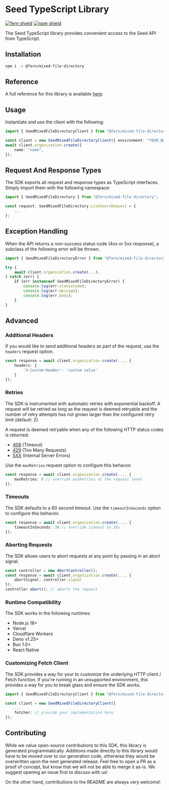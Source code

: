 # Seed TypeScript Library

[![fern shield](https://img.shields.io/badge/%F0%9F%8C%BF-Built%20with%20Fern-brightgreen)](https://buildwithfern.com?utm_source=github&utm_medium=github&utm_campaign=readme&utm_source=Seed%2FTypeScript)
[![npm shield](https://img.shields.io/npm/v/@fern/mixed-file-directory)](https://www.npmjs.com/package/@fern/mixed-file-directory)

The Seed TypeScript library provides convenient access to the Seed API from TypeScript.

## Installation

```sh
npm i -s @fern/mixed-file-directory
```

## Reference

A full reference for this library is available [here](./reference.md).

## Usage

Instantiate and use the client with the following:

```typescript
import { SeedMixedFileDirectoryClient } from "@fern/mixed-file-directory";

const client = new SeedMixedFileDirectoryClient({ environment: "YOUR_BASE_URL" });
await client.organization.create({
    name: "name",
});
```

## Request And Response Types

The SDK exports all request and response types as TypeScript interfaces. Simply import them with the
following namespace:

```typescript
import { SeedMixedFileDirectory } from "@fern/mixed-file-directory";

const request: SeedMixedFileDirectory.ListUsersRequest = {
    ...
};
```

## Exception Handling

When the API returns a non-success status code (4xx or 5xx response), a subclass of the following error
will be thrown.

```typescript
import { SeedMixedFileDirectoryError } from "@fern/mixed-file-directory";

try {
    await client.organization.create(...);
} catch (err) {
    if (err instanceof SeedMixedFileDirectoryError) {
        console.log(err.statusCode);
        console.log(err.message);
        console.log(err.body);
    }
}
```

## Advanced

### Additional Headers

If you would like to send additional headers as part of the request, use the `headers` request option.

```typescript
const response = await client.organization.create(..., {
    headers: {
        'X-Custom-Header': 'custom value'
    }
});
```

### Retries

The SDK is instrumented with automatic retries with exponential backoff. A request will be retried as long
as the request is deemed retryable and the number of retry attempts has not grown larger than the configured
retry limit (default: 2).

A request is deemed retryable when any of the following HTTP status codes is returned:

- [408](https://developer.mozilla.org/en-US/docs/Web/HTTP/Status/408) (Timeout)
- [429](https://developer.mozilla.org/en-US/docs/Web/HTTP/Status/429) (Too Many Requests)
- [5XX](https://developer.mozilla.org/en-US/docs/Web/HTTP/Status/500) (Internal Server Errors)

Use the `maxRetries` request option to configure this behavior.

```typescript
const response = await client.organization.create(..., {
    maxRetries: 0 // override maxRetries at the request level
});
```

### Timeouts

The SDK defaults to a 60 second timeout. Use the `timeoutInSeconds` option to configure this behavior.

```typescript
const response = await client.organization.create(..., {
    timeoutInSeconds: 30 // override timeout to 30s
});
```

### Aborting Requests

The SDK allows users to abort requests at any point by passing in an abort signal.

```typescript
const controller = new AbortController();
const response = await client.organization.create(..., {
    abortSignal: controller.signal
});
controller.abort(); // aborts the request
```

### Runtime Compatibility

The SDK works in the following
runtimes:

- Node.js 18+
- Vercel
- Cloudflare Workers
- Deno v1.25+
- Bun 1.0+
- React Native

### Customizing Fetch Client

The SDK provides a way for your to customize the underlying HTTP client / Fetch function. If you're running in an
unsupported environment, this provides a way for you to break glass and ensure the SDK works.

```typescript
import { SeedMixedFileDirectoryClient } from "@fern/mixed-file-directory";

const client = new SeedMixedFileDirectoryClient({
    ...
    fetcher: // provide your implementation here
});
```

## Contributing

While we value open-source contributions to this SDK, this library is generated programmatically.
Additions made directly to this library would have to be moved over to our generation code,
otherwise they would be overwritten upon the next generated release. Feel free to open a PR as
a proof of concept, but know that we will not be able to merge it as-is. We suggest opening
an issue first to discuss with us!

On the other hand, contributions to the README are always very welcome!
